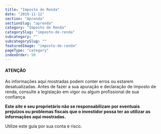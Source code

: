 ```yaml
---
title: "Imposto de Renda"
date: "2019-11-12"
section: "Aprenda"
sectionSlug: "aprenda"
category: "Imposto de Renda"
categorySlug: "imposto-de-renda"
subcategory: ""
subcategorySlug: ""
featuredImage: "imposto-de-renda"
pageType: "category"
indexOrder: 50
---
```


<div class="dashedBox">

<h4>ATENÇÃO</h4>

As informações aqui mostradas podem conter erros ou estarem desatualizadas. Antes de fazer a sua apuração e declaração de imposto de renda, consulte a legislação em vigor ou algum profissional de sua confiança.

**Este *site* e seu proprietário não se responsabilizam por eventuais prejuízos ou problemas fiscais que o investidor possa ter ao utilizar as informações aqui mostradas.**

Utilize este guia por sua conta e risco.


</div>